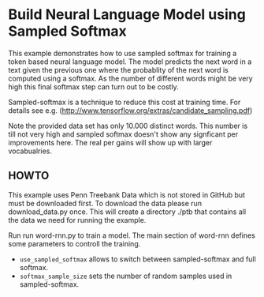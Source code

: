 # Build Neural Language Model using Sampled Softmax

This example demonstrates how to use sampled softmax for training a token based neural language model.
The model predicts the next word in a text given the previous one where the probablity of the next word is computed using a softmax.
As the number of different words might be very high this final softmax step can turn out to be costly.

Sampled-softmax is a technique to reduce this cost at training time. For details see e.g. (http://www.tensorflow.org/extras/candidate_sampling.pdf)

Note the provided data set has only 10.000 distinct words. This number is till not very high and sampled softmax doesn't show any signficant per improvements here.
The real per gains will show up with larger vocabualries.

## HOWTO

This example uses Penn Treebank Data which is not stored in GitHub but must be downloaded first.
To download the data please run download_data.py once. This will create a directory ./ptb that contains all the data we need 
for running the example.

Run run word-rnn.py to train a model.
The main section of word-rnn defines some parameters to controll the training.

* `use_sampled_softmax` allows to switch between sampled-softmax and full softmax.
* `softmax_sample_size` sets the number of random samples used in sampled-softmax. 

